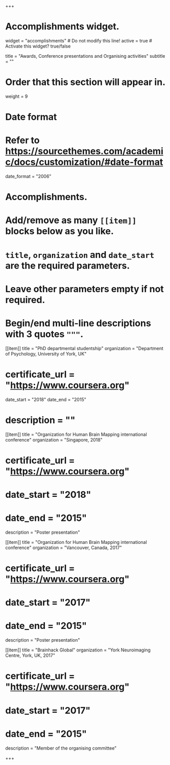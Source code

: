 +++
# Accomplishments widget.
widget = "accomplishments"  # Do not modify this line!
active = true  # Activate this widget? true/false

title = "Awards, Conference presentations and Organising activities"
subtitle = ""

# Order that this section will appear in.
weight = 9

# Date format
#   Refer to https://sourcethemes.com/academic/docs/customization/#date-format
date_format = "2006"

# Accomplishments.
#   Add/remove as many `[[item]]` blocks below as you like.
#   `title`, `organization` and `date_start` are the required parameters.
#   Leave other parameters empty if not required.
#   Begin/end multi-line descriptions with 3 quotes `"""`.

[[item]]
  title = "PhD departmental studentship"
  organization = "Department of Psychology, University of York, UK"
#  certificate_url = "https://www.coursera.org"
  date_start = "2018"
  date_end = "2015"
#  description = ""

[[item]]
  title = "Organization for Human Brain Mapping international conference"
  organization = "Singapore, 2018"
#  certificate_url = "https://www.coursera.org"
#  date_start = "2018"
#  date_end = "2015"
  description = "Poster presentation"

[[item]]
  title = "Organization for Human Brain Mapping international conference"
  organization = "Vancouver, Canada, 2017"
#  certificate_url = "https://www.coursera.org"
#  date_start = "2017"
#  date_end = "2015"
  description = "Poster presentation"

[[item]]
  title = "Brainhack Global"
  organization = "York Neuroimaging Centre, York, UK, 2017"
#  certificate_url = "https://www.coursera.org"
#  date_start = "2017"
#  date_end = "2015"
  description = "Member of the organising committee"

+++

